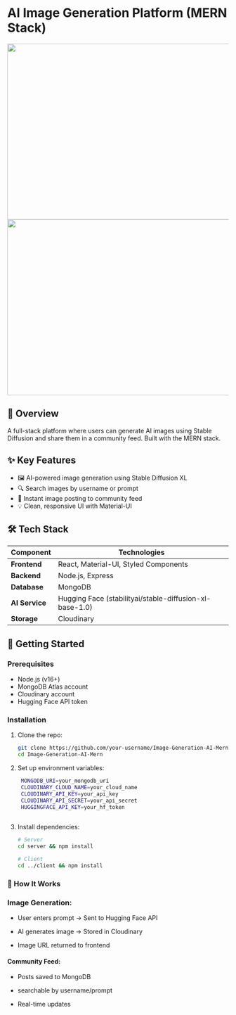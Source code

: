 #  AI Image Generation Platform (MERN Stack)

<div align="center">
<img height="400" width="700 "src="https://github.com/saadbinwasi/Image-Generation-AI-Mern/blob/main/photo/Screenshot%202025-03-28%20at%208.13.03%E2%80%AFAM.png"/>
<img height="400" width="700 "src="https://github.com/saadbinwasi/Image-Generation-AI-Mern/blob/main/photo/Screenshot%202025-03-28%20at%207.27.24%E2%80%AFAM.png"/>
</div>

## 🌟 Overview
A full-stack platform where users can generate AI images using Stable Diffusion and share them in a community feed. Built with the MERN stack.

## ✨ Key Features
- 🖼️ AI-powered image generation using Stable Diffusion XL
- 🔍 Search images by username or prompt
- 🚀 Instant image posting to community feed
- 💡 Clean, responsive UI with Material-UI

## 🛠️ Tech Stack
| Component       | Technologies |
|-----------------|--------------|
| **Frontend**    | React, Material-UI, Styled Components |
| **Backend**     | Node.js, Express |
| **Database**    | MongoDB |
| **AI Service**  | Hugging Face (stabilityai/stable-diffusion-xl-base-1.0) |
| **Storage**     | Cloudinary |

## 🚀 Getting Started

### Prerequisites
- Node.js (v16+)
- MongoDB Atlas account
- Cloudinary account
- Hugging Face API token

### Installation
1. Clone the repo:
   ```bash
   git clone https://github.com/your-username/Image-Generation-AI-Mern.git
   cd Image-Generation-AI-Mern


2. Set up environment variables:
   ```bash
    MONGODB_URI=your_mongodb_uri
    CLOUDINARY_CLOUD_NAME=your_cloud_name
    CLOUDINARY_API_KEY=your_api_key
    CLOUDINARY_API_SECRET=your_api_secret
    HUGGINGFACE_API_KEY=your_hf_token    
    
3. Install dependencies:
    ```bash
    # Server
    cd server && npm install

    # Client
    cd ../client && npm install


### 🔧 How It Works

### Image Generation:

- User enters prompt → Sent to Hugging Face API

- AI generates image → Stored in Cloudinary

- Image URL returned to frontend

#### Community Feed:

- Posts saved to MongoDB

- searchable by username/prompt

- Real-time updates

